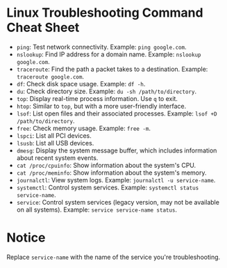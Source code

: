 # Linux Troubleshooting Command Cheat Sheet

- `ping`: Test network connectivity. Example: `ping google.com`.
- `nslookup`: Find IP address for a domain name. Example: `nslookup google.com`.
- `traceroute`: Find the path a packet takes to a destination. Example: `traceroute google.com`.
- `df`: Check disk space usage. Example: `df -h`.
- `du`: Check directory size. Example: `du -sh /path/to/directory`.
- `top`: Display real-time process information. Use `q` to exit.
- `htop`: Similar to `top`, but with a more user-friendly interface.
- `lsof`: List open files and their associated processes. Example: `lsof +D /path/to/directory`.
- `free`: Check memory usage. Example: `free -m`.
- `lspci`: List all PCI devices.
- `lsusb`: List all USB devices.
- `dmesg`: Display the system message buffer, which includes information about recent system events.
- `cat /proc/cpuinfo`: Show information about the system's CPU.
- `cat /proc/meminfo`: Show information about the system's memory.
- `journalctl`: View system logs. Example: `journalctl -u service-name`.
- `systemctl`: Control system services. Example: `systemctl status service-name`.
- `service`: Control system services (legacy version, may not be available on all systems). Example: `service service-name status`.


# Notice
 Replace `service-name` with the name of the service you're troubleshooting. 
